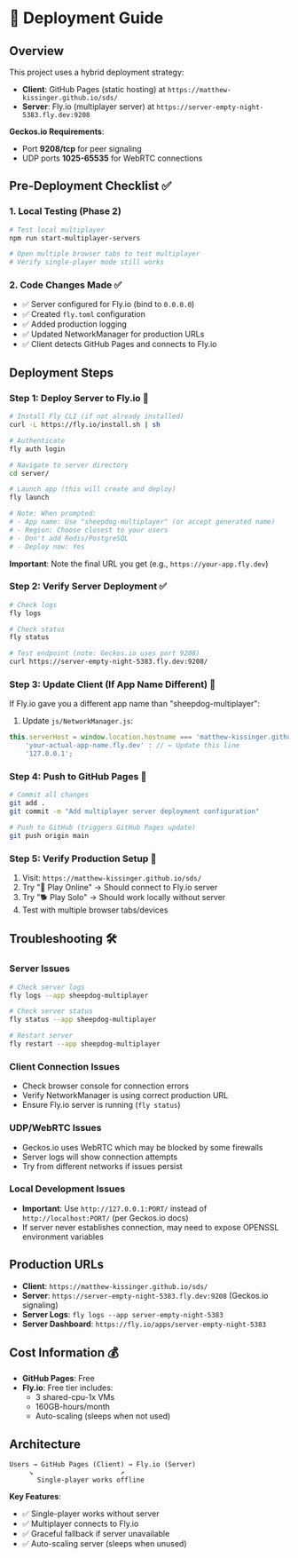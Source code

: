 # 🚀 Deployment Guide

## Overview
This project uses a hybrid deployment strategy:
- **Client**: GitHub Pages (static hosting) at `https://matthew-kissinger.github.io/sds/`  
- **Server**: Fly.io (multiplayer server) at `https://server-empty-night-5383.fly.dev:9208`

**Geckos.io Requirements**:
- Port **9208/tcp** for peer signaling 
- UDP ports **1025-65535** for WebRTC connections

## Pre-Deployment Checklist ✅

### 1. Local Testing (Phase 2)
```bash
# Test local multiplayer
npm run start-multiplayer-servers

# Open multiple browser tabs to test multiplayer
# Verify single-player mode still works
```

### 2. Code Changes Made ✅
- ✅ Server configured for Fly.io (bind to `0.0.0.0`)
- ✅ Created `fly.toml` configuration 
- ✅ Added production logging
- ✅ Updated NetworkManager for production URLs
- ✅ Client detects GitHub Pages and connects to Fly.io

## Deployment Steps

### Step 1: Deploy Server to Fly.io 🛫

```bash
# Install Fly CLI (if not already installed)
curl -L https://fly.io/install.sh | sh

# Authenticate
fly auth login

# Navigate to server directory
cd server/

# Launch app (this will create and deploy)
fly launch

# Note: When prompted:
# - App name: Use "sheepdog-multiplayer" (or accept generated name)
# - Region: Choose closest to your users
# - Don't add Redis/PostgreSQL
# - Deploy now: Yes
```

**Important**: Note the final URL you get (e.g., `https://your-app.fly.dev`)

### Step 2: Verify Server Deployment ✅

```bash
# Check logs
fly logs

# Check status
fly status

# Test endpoint (note: Geckos.io uses port 9208)
curl https://server-empty-night-5383.fly.dev:9208/
```

### Step 3: Update Client (If App Name Different) 🔧

If Fly.io gave you a different app name than "sheepdog-multiplayer":

1. Update `js/NetworkManager.js`:
```javascript
this.serverHost = window.location.hostname === 'matthew-kissinger.github.io' ? 
    'your-actual-app-name.fly.dev' : // ← Update this line
    '127.0.0.1';
```

### Step 4: Push to GitHub Pages 📄

```bash
# Commit all changes
git add .
git commit -m "Add multiplayer server deployment configuration"

# Push to GitHub (triggers GitHub Pages update)
git push origin main
```

### Step 5: Verify Production Setup 🧪

1. Visit: `https://matthew-kissinger.github.io/sds/`
2. Try "👥 Play Online" → Should connect to Fly.io server
3. Try "🐕 Play Solo" → Should work locally without server
4. Test with multiple browser tabs/devices

## Troubleshooting 🛠️

### Server Issues
```bash
# Check server logs
fly logs --app sheepdog-multiplayer

# Check server status
fly status --app sheepdog-multiplayer

# Restart server
fly restart --app sheepdog-multiplayer
```

### Client Connection Issues
- Check browser console for connection errors
- Verify NetworkManager is using correct production URL
- Ensure Fly.io server is running (`fly status`)

### UDP/WebRTC Issues
- Geckos.io uses WebRTC which may be blocked by some firewalls
- Server logs will show connection attempts
- Try from different networks if issues persist

### Local Development Issues
- **Important**: Use `http://127.0.0.1:PORT/` instead of `http://localhost:PORT/` (per Geckos.io docs)
- If server never establishes connection, may need to expose OPENSSL environment variables

## Production URLs

- **Client**: `https://matthew-kissinger.github.io/sds/`
- **Server**: `https://server-empty-night-5383.fly.dev:9208` (Geckos.io signaling)
- **Server Logs**: `fly logs --app server-empty-night-5383`
- **Server Dashboard**: `https://fly.io/apps/server-empty-night-5383`

## Cost Information 💰

- **GitHub Pages**: Free
- **Fly.io**: Free tier includes:
  - 3 shared-cpu-1x VMs
  - 160GB-hours/month
  - Auto-scaling (sleeps when not used)

## Architecture

```
Users → GitHub Pages (Client) → Fly.io (Server)
     ↘                      ↗
       Single-player works offline
```

**Key Features**:
- ✅ Single-player works without server
- ✅ Multiplayer connects to Fly.io 
- ✅ Graceful fallback if server unavailable
- ✅ Auto-scaling server (sleeps when unused) 